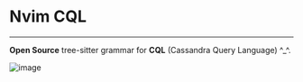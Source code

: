 # Nvim CQL

---------------------------

**Open Source** tree-sitter grammar for **CQL** (Cassandra Query Language) ^_^.

![image](https://github.com/user-attachments/assets/7498a6e6-d517-43fb-aee4-634779ac9954)
